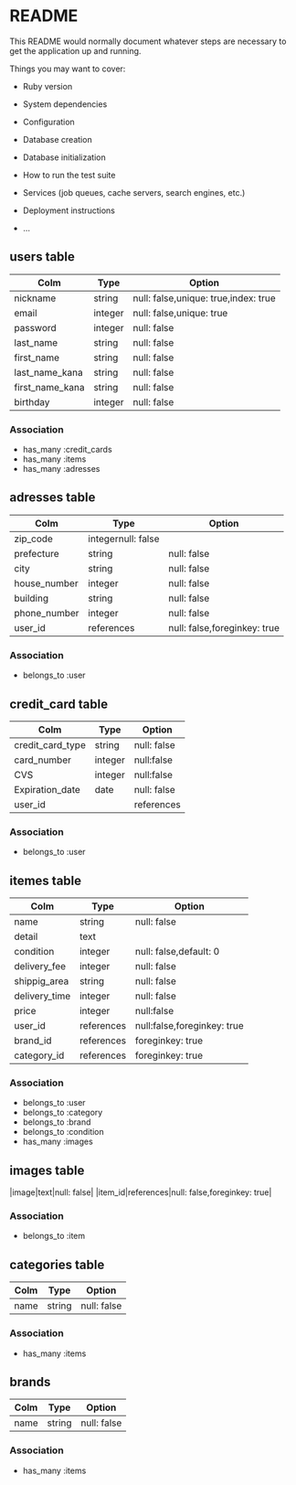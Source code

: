 # README

This README would normally document whatever steps are necessary to get the
application up and running.

Things you may want to cover:

* Ruby version

* System dependencies

* Configuration

* Database creation

* Database initialization

* How to run the test suite

* Services (job queues, cache servers, search engines, etc.)

* Deployment instructions

* ...


## users table
|Colm|Type|Option|
|----|----|------|
|nickname|string|null: false,unique: true,index: true|
|email|integer|null: false,unique: true|
|password|integer|null: false|
|last_name|string|null: false|
|first_name|string|null: false|
|last_name_kana|string|null: false|
|first_name_kana|string|null: false|
|birthday|integer|null: false|


### Association
- has_many :credit_cards
- has_many :items
- has_many :adresses


## adresses table
|Colm|Type|Option|
|----|----|------|
|zip_code|integernull: false|
|prefecture|string|null: false|
|city|string|null: false|
|house_number|integer|null: false|
|building|string|null: false|
|phone_number|integer|null: false|
|user_id|references|null: false,foreginkey: true|

### Association
- belongs_to :user



## credit_card table
|Colm|Type|Option|
|----|----|------|
|credit_card_type|string|null: false|
|card_number|integer|null:false|
|CVS|integer|null:false|
|Expiration_date|date|null: false|
|user_id||references|null: false|foreginkey: true|

### Association
- belongs_to :user



## itemes table
|Colm|Type|Option|
|----|----|------|
|name|string|null: false|
|detail|text|
|condition|integer|null: false,default: 0|
|delivery_fee|integer|null: false|
|shippig_area|string|null: false|
|delivery_time|integer|null: false|
|price|integer|null:false|
|user_id|references|null:false,foreginkey: true|
|brand_id|references|foreginkey: true|
|category_id|references|foreginkey: true|


### Association
- belongs_to :user
- belongs_to :category
- belongs_to :brand
- belongs_to :condition
- has_many :images


## images table
|image|text|null: false|
|item_id|references|null: false,foreginkey: true|

### Association
- belongs_to :item



## categories table
|Colm|Type|Option|
|----|----|------|
|name|string|null: false|


### Association
- has_many :items




##  brands
|Colm|Type|Option|
|----|----|------|
|name|string|null: false|

### Association
- has_many :items
















